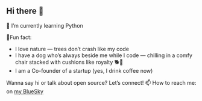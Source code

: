 ## Hi there 👋

🐍 I’m currently learning Python

🐾Fun fact:
- I love nature — trees don’t crash like my code
- I have a dog who’s always beside me while I code — chilling in a comfy chair stacked with cushions like royalty 🐕👑
- I am a Co-founder of a startup (yes, I drink coffee now)

Wanna say hi or talk about open source? Let’s connect! 
📫 How to reach me: on [my BlueSky](https://bsky.app/profile/neja333.bsky.social)



<!--
**nejagb/nejagb** is a ✨ _special_ ✨ repository because its `README.md` (this file) appears on your GitHub profile.

Here are some ideas to get you started:

- 🔭 I’m currently working on ...
- 🌱 I’m currently learning ...
- 👯 I’m looking to collaborate on ...
- 🤔 I’m looking for help with ...
- 💬 Ask me about ...
- 📫 How to reach me: ...
- 😄 Pronouns: ...
- ⚡ Fun fact: ...
-->
